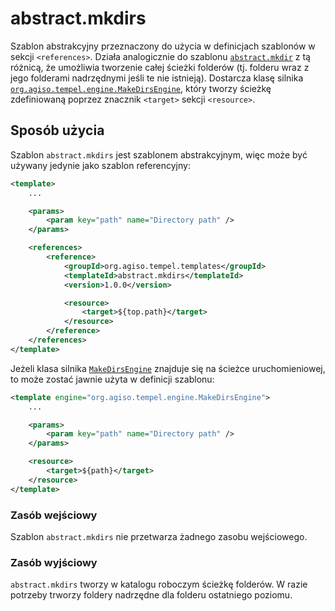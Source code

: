 # abstract.mkdirs #

Szablon abstrakcyjny przeznaczony do użycia w definicjach szablonów w sekcji
`<references>`. Działa analogicznie do szablonu [`abstract.mkdir`][mkdir]
z tą różnicą, że umożliwia tworzenie całej ścieżki folderów (tj. folderu wraz
z jego folderami nadrzędnymi jeśli te nie istnieją). Dostarcza klasę silnika
[`org.agiso.tempel.engine.MakeDirsEngine`][MakeDirsEngine], który tworzy
ścieżkę zdefiniowaną poprzez znacznik `<target>` sekcji `<resource>`.



## Sposób użycia ##

Szablon `abstract.mkdirs` jest szablonem abstrakcyjnym, więc może być używany
jedynie jako szablon referencyjny:

```xml
<template>
	...

	<params>
		<param key="path" name="Directory path" />
	</params>

	<references>
		<reference>
			<groupId>org.agiso.tempel.templates</groupId>
			<templateId>abstract.mkdirs</templateId>
			<version>1.0.0</version>

			<resource>
				<target>${top.path}</target>
			</resource>
		</reference>
	</references>
</template>
```

Jeżeli klasa silnika [`MakeDirsEngine`][MakeDirsEngine] znajduje się na ścieżce
uruchomieniowej, to może zostać jawnie użyta w definicji szablonu:

```xml
<template engine="org.agiso.tempel.engine.MakeDirsEngine">
	...

	<params>
		<param key="path" name="Directory path" />
	</params>

	<resource>
		<target>${path}</target>
	</resource>
</template>
```

### Zasób wejściowy ###

Szablon `abstract.mkdirs` nie przetwarza żadnego zasobu wejściowego.

### Zasób wyjściowy ###

`abstract.mkdirs` tworzy w katalogu roboczym ścieżkę folderów. W razie potrzeby
trworzy foldery nadrzędne dla folderu ostatniego poziomu.


[mkdir]: ../abstract.mkdir/README.md#abstractmkdirs
[MakeDirsEngine]: src/main/java/org/agiso/tempel/engine/MakeDirsEngine.java
